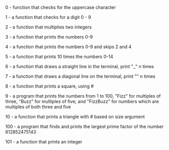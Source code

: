 0 - function that checks for the uppercase character

1 - a function that checks for a digit 0 - 9

2 - a function that multiplies two integers

3 - a function that prints the numbers 0-9

4 - a function that prints the numbers 0-9 and skips 2 and 4

5 - a function that prints 10 times the numbers 0-14

6 - a function that draws a straight line in the terminal, print "_" n times

7 - a function that draws a diagonal line on the terminal, print "\" n times

8 - a function that prints a square, using #

9 - a program that prints the numbers from 1 to 100, "Fizz" for multiples of three, "Buzz" for multiples of five, and "FizzBuzz" for numbers which are multiples of both three and five

10 - a function that prints a triangle with # based on size argument

100 - a program that finds and prints the largest prime factor of the number 612852475143

101 - a function that prints an integer
